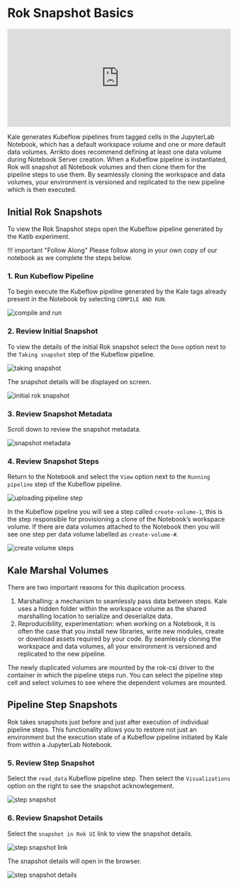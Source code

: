 # Rok Snapshot Basics

<div style="padding:43.92% 0 0 0;position:relative;"><iframe src="https://player.vimeo.com/video/648707386?h=798b7a6581&amp;badge=0&amp;autopause=0&amp;player_id=0&amp;app_id=58479" frameborder="0" allow="autoplay; fullscreen; picture-in-picture" allowfullscreen style="position:absolute;top:0;left:0;width:100%;height:100%;" title="Snapshotting Basics"></iframe></div><script src="https://player.vimeo.com/api/player.js"></script>

Kale generates Kubeflow pipelines from tagged cells in the JupyterLab Notebook, which has a default workspace volume and one or more default data volumes. Arrikto does recommend defining at least one data volume during Notebook Server creation. When a Kubeflow pipeline is instantiated, Rok will snapshot all Notebook volumes and then clone them for the pipeline steps to use them. By seamlessly cloning the workspace and data volumes, your environment is versioned and replicated to the new pipeline which is then executed. 

## Initial Rok Snapshots
To view the Rok Snapshot steps open the Kubeflow pipeline generated by the Katib experiment. 

!!! important "Follow Along"
    Please follow along in your own copy of our notebook as we complete the steps below.

### 1. Run Kubeflow Pipeline
To begin execute the Kubeflow pipeline generated by the Kale tags already present in the Notebook by selecting `COMPILE AND RUN`.

![compile and run](images/compile-and-run.png)

### 2. Review Initial Snapshot
To view the details of the initial Rok snapshot select the `Done` option next to the `Taking snapshot` step of the Kubeflow pipeline.

![taking snapshot](images/taking-snapshot-step.png) 

The snapshot details will be displayed on screen.

![initial rok snapshot](images/initial-rok-snapshot.png) 

### 3. Review Snapshot Metadata
Scroll down to review the snapshot metadata.

![snapshot metadata](images/snapshot-metadata.png) 

### 4. Review Snapshot Steps
Return to the Notebook and select the `View` option next to the `Running pipeline` step of the Kubeflow pipeline. 

![uploading pipeline step](images/running-pipeline-step.png) 

In the Kubeflow pipeline you will see a step called `create-volume-1`, this is the step responsible for provisioning a clone of the Notebook’s workspace volume. If there are data volumes attached to the Notebook then you will see one step per data volume labelled as `create-volume-#`. 

![create volume steps](images/create-volume-steps.png) 

## Kale Marshal Volumes

There are two important reasons for this duplication process.

1. Marshalling: a mechanism to seamlessly pass data between steps. Kale uses a hidden folder within the workspace volume as the shared marshalling location to serialize and deserialize data.
2. Reproducibility, experimentation: when working on a Notebook, it is often the case that you install new libraries, write new modules, create or download assets required by your code. By seamlessly cloning the workspace and data volumes, all your environment is versioned and replicated to the new pipeline. 

The newly duplicated volumes are mounted by the rok-csi driver to the container in which the pipeline steps run. You can select the pipeline step cell and select volumes to see where the dependent volumes are mounted. 

## Pipeline Step Snapshots
Rok takes snapshots just before and just after execution of individual pipeline steps. This functionality allows you to restore not just an environment but the execution state of a Kubeflow pipeline initiated by Kale from within a JupyterLab Notebook.

### 5. Review Step Snapshot
Select the `read_data` Kubeflow pipeline step. Then select the `Visualizations` option on the right to see the snapshot acknowlegement. 

![step snapshot](images/step-snapshot.png)

### 6. Review Snapshot Details
Select the `snapshot in Rok UI` link to view the snapshot details. 

![step snapshot link](images/step-snapshot-link.png)

The snapshot details will open in the browser.  

![step snapshot details](images/step-snapshot-details.png)
